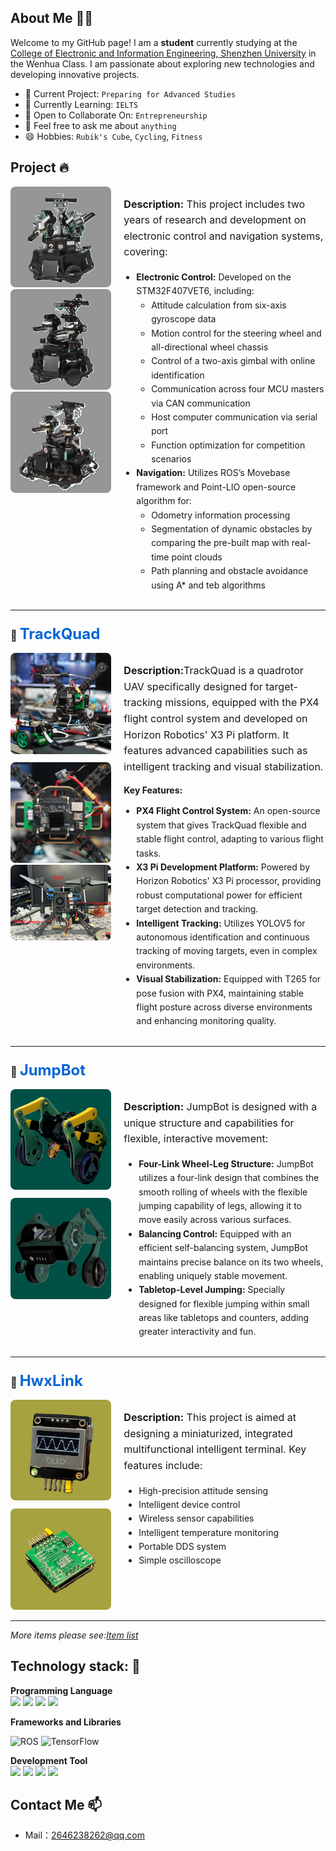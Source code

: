 ## About Me 🙋‍♂️
Welcome to my GitHub page! I am a **student** currently studying at the [College of Electronic and Information Engineering, Shenzhen University](https://ceie.szu.edu.cn/index.htm) in the Wenhua Class. I am passionate about exploring new technologies and developing innovative projects.

- 🔭 Current Project: `Preparing for Advanced Studies`
- 🌱 Currently Learning: `IELTS`
- 👯 Open to Collaborate On: `Entrepreneurship`
- 💬 Feel free to ask me about `anything`
- 😄 Hobbies: `Rubik's Cube`, `Cycling`, `Fitness`



## Project 🔥

<div style="display: flex; align-items: flex-start; gap: 20px; margin-top: 10px;">
  <div style="flex: 1;">
    <img src="images/Sentry_V1.png" alt="真实图像" width="200" style="border-radius: 8px;">
    <img src="images/Sentry_V2.png" alt="模拟图像" width="200" style="border-radius: 8px;">
    <img src="images/Sentry_V3.png" alt="模拟图像" width="200" style="border-radius: 8px;">
  </div>
  <div style="flex: 2;">
    <p style="font-size: 1rem; line-height: 1.6;"><strong>Description:</strong> This project includes two years of research and development on electronic control and navigation systems, covering:</p>
    <ul style="line-height: 1.6; padding-left: 20px;">
      <li><strong>Electronic Control:</strong> Developed on the STM32F407VET6, including:
        <ul>
          <li>Attitude calculation from six-axis gyroscope data</li>
          <li>Motion control for the steering wheel and all-directional wheel chassis</li>
          <li>Control of a two-axis gimbal with online identification</li>
          <li>Communication across four MCU masters via CAN communication</li>
          <li>Host computer communication via serial port</li>
          <li>Function optimization for competition scenarios</li>
        </ul>
      </li>
      <li><strong>Navigation:</strong> Utilizes ROS’s Movebase framework and Point-LIO open-source algorithm for:
        <ul>
          <li>Odometry information processing</li>
          <li>Segmentation of dynamic obstacles by comparing the pre-built map with real-time point clouds</li>
          <li>Path planning and obstacle avoidance using A* and teb algorithms</li>
        </ul>
      </li>
    </ul>
  </div>
</div>



---

### 🌟 <a href="https://github.com/hwwx/TrackQuad" style="font-size: 1.5rem; font-weight: bold; color: #0366d6; text-decoration: none;">TrackQuad</a>

<div style="display: flex; align-items: flex-start; gap: 20px; margin-top: 10px;">
  <div style="flex: 1;">
    <img src="images/Drone.jpg" alt="真实图像" width="200" style="border-radius: 8px; margin-bottom: 10px;">
    <img src="images/Drone_close.jpg" alt="模拟图像" width="200" style="border-radius: 8px;">
    <img src="images/Drone_design.png" alt="模拟图像" width="265" style="border-radius: 8px;">
  </div>
  <div style="flex: 2;">
    <p style="font-size: 1rem; line-height: 1.6;"><strong>Description:</strong>TrackQuad is a quadrotor UAV specifically designed for target-tracking missions, equipped with the PX4 flight control system and developed on Horizon Robotics' X3 Pi platform. It features advanced capabilities such as intelligent tracking and visual stabilization.</p>
    <p style="margin-top: 10px;"><strong>Key Features:</strong></p>
    <ul style="line-height: 1.6; padding-left: 20px;">
      <li><strong>PX4 Flight Control System:</strong> An open-source system that gives TrackQuad flexible and stable flight control, adapting to various flight tasks.</li>
      <li><strong>X3 Pi Development Platform:</strong> Powered by Horizon Robotics' X3 Pi processor, providing robust computational power for efficient target detection and tracking.</li>
      <li><strong>Intelligent Tracking:</strong> Utilizes YOLOV5 for autonomous identification and continuous tracking of moving targets, even in complex environments.</li>
      <li><strong>Visual Stabilization:</strong> Equipped with T265 for pose fusion with PX4, maintaining stable flight posture across diverse environments and enhancing monitoring quality.</li>
    </ul>
    
  </div>
</div>


---

### 🌟 <a href="https://github.com/hwwx/JumpBot" style="font-size: 1.5rem; font-weight: bold; color: #0366d6; text-decoration: none;">JumpBot</a>

<div style="display: flex; align-items: flex-start; gap: 20px; margin-top: 10px;">
  <div style="flex: 1;">
    <img src="images/leg_real_LE_auto_x4.jpg" alt="真实图像" width="200" style="border-radius: 8px; margin-bottom: 10px;">
    <img src="images/leg_sim.png" alt="模拟图像" width="200" style="border-radius: 8px;">
  </div>
  <div style="flex: 2;">
    <p style="font-size: 1rem; line-height: 1.6;"><strong>Description:</strong> JumpBot is designed with a unique structure and capabilities for flexible, interactive movement:</p>
    <ul style="line-height: 1.6;">
      <li><strong>Four-Link Wheel-Leg Structure:</strong> JumpBot utilizes a four-link design that combines the smooth rolling of wheels with the flexible jumping capability of legs, allowing it to move easily across various surfaces.</li>
      <li><strong>Balancing Control:</strong> Equipped with an efficient self-balancing system, JumpBot maintains precise balance on its two wheels, enabling uniquely stable movement.</li>
      <li><strong>Tabletop-Level Jumping:</strong> Specially designed for flexible jumping within small areas like tabletops and counters, adding greater interactivity and fun.</li>
    </ul>
  </div>
</div>


---

### 🌟 <a href="https://github.com/hwwx/HwxLink" style="font-size: 1.5rem; font-weight: bold; color: #0366d6; text-decoration: none;">HwxLink</a>

<div style="display: flex; align-items: flex-start; gap: 20px; margin-top: 10px;">
  <div style="flex: 1;">
    <img src="images/HwxLink.jpg" alt="真实图像" width="200" style="border-radius: 8px; margin-bottom: 10px;">
    <img src="images/HwxLink_PCB.jpg" alt="模拟图像" width="200" style="border-radius: 8px;">
  </div>
  <div style="flex: 2;">
    <p style="font-size: 1rem; line-height: 1.6;"><strong>Description:</strong> This project is aimed at designing a miniaturized, integrated multifunctional intelligent terminal. Key features include:</p>
    <ul style="line-height: 1.6;">
      <li>High-precision attitude sensing</li>
      <li>Intelligent device control</li>
      <li>Wireless sensor capabilities</li>
      <li>Intelligent temperature monitoring</li>
      <li>Portable DDS system</li>
      <li>Simple oscilloscope</li>
    </ul>
  </div>
</div>


---

*More items please see:[Item list](https://github.com/hwwx?tab=repositories)*

## Technology stack: 🚀

**Programming Language**  
<img src="https://img.shields.io/badge/Python-3776AB?style=flat-square&logo=python&logoColor=white" height="30">
<img src="https://img.shields.io/badge/C-A8B9CC?style=flat-square&logo=c&logoColor=white" height="30">
<img src="https://img.shields.io/badge/MATLAB-0076A8?style=flat-square&logo=Mathworks&logoColor=white" height="30">
<img src="https://img.shields.io/badge/C%2B%2B-00599C?style=flat-square&logo=c%2B%2B&logoColor=white" height="30">


**Frameworks and Libraries** 

![ROS](https://img.shields.io/badge/ROS-22314E?style=for-the-badge&logo=ros&logoColor=white) 
![TensorFlow](https://img.shields.io/badge/TensorFlow-FF6F00?style=for-the-badge&logo=tensorflow&logoColor=white)

**Development Tool**  
<img src="https://img.shields.io/badge/Git-F05032?style=flat-square&logo=git&logoColor=white" height="30">
<img src="https://img.shields.io/badge/VS%20Code-007ACC?style=flat-square&logo=visual-studio-code&logoColor=white" height="30">
<img src="https://img.shields.io/badge/Fusion%20360-FF6719?style=flat-square&logo=autodesk&logoColor=white" height="30">
<img src="https://img.shields.io/badge/Keil-1C6CAB?style=flat-square&logo=arm&logoColor=white" height="30">

## Contact Me 📫
- Mail：2646238262@qq.com